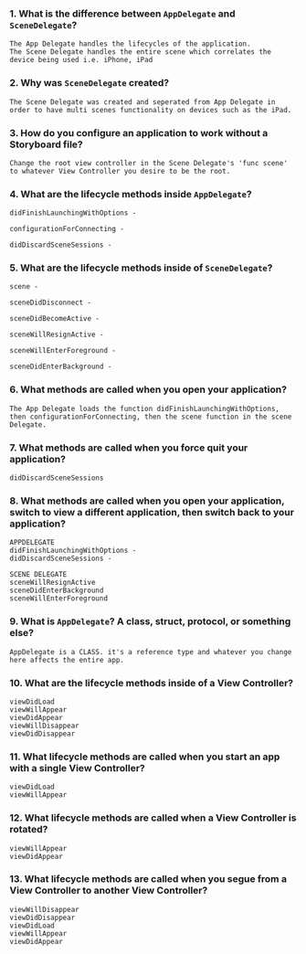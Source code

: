 
### 1. What is the difference between `AppDelegate` and `SceneDelegate`?
```
The App Delegate handles the lifecycles of the application.
The Scene Delegate handles the entire scene which correlates the device being used i.e. iPhone, iPad
```

### 2. Why was `SceneDelegate` created?
```
The Scene Delegate was created and seperated from App Delegate in order to have multi scenes functionality on devices such as the iPad.
```

### 3. How do you configure an application to work without a Storyboard file?
```
Change the root view controller in the Scene Delegate's 'func scene' to whatever View Controller you desire to be the root.
```

### 4. What are the lifecycle methods inside `AppDelegate`?
```
didFinishLaunchingWithOptions - 

configurationForConnecting - 

didDiscardSceneSessions -
```


### 5. What are the lifecycle methods inside of `SceneDelegate`?
```
scene - 

sceneDidDisconnect - 

sceneDidBecomeActive - 

sceneWillResignActive - 

sceneWillEnterForeground - 

sceneDidEnterBackground - 
```

### 6. What methods are called when you open your application?
```
The App Delegate loads the function didFinishLaunchingWithOptions, then configurationForConnecting, then the scene function in the scene Delegate.
```

### 7. What methods are called when you force quit your application?
```
didDiscardSceneSessions

```

### 8. What methods are called when you open your application, switch to view a different application, then switch back to your application?
```
APPDELEGATE
didFinishLaunchingWithOptions - 
didDiscardSceneSessions -

SCENE DELEGATE
sceneWillResignActive
sceneDidEnterBackground
sceneWillEnterForeground
```

### 9. What is `AppDelegate`?  A class, struct, protocol, or something else?
```
AppDelegate is a CLASS. it's a reference type and whatever you change here affects the entire app.
```

### 10. What are the lifecycle methods inside of a View Controller?
```
viewDidLoad
viewWillAppear
viewDidAppear
viewWillDisappear
viewDidDisappear

```

### 11. What lifecycle methods are called when you start an app with a single View Controller?
```
viewDidLoad
viewWillAppear
```

### 12. What lifecycle methods are called when a View Controller is rotated?
```
viewWillAppear
viewDidAppear
```

### 13. What lifecycle methods are called when you segue from a View Controller to another View Controller?
```
viewWillDisappear
viewDidDisappear
viewDidLoad
viewWillAppear
viewDidAppear
```
